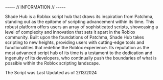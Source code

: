 ----- // INFORMATION // -----


Shade Hub is a Roblox script hub that draws its inspiration from Patchma, standing out as the epitome of scripting advancement within its time. 
This robust platform offers users an array of sophisticated scripts, showcasing a level of complexity and innovation that sets it apart in the Roblox community.
Built upon the foundations of Patchma, Shade Hub takes scripting to new heights, providing users with cutting-edge tools and functionalities that redefine the Roblox experience.
Its reputation as the most advanced script hub of its time is a testament to the dedication and ingenuity of its developers, who continually push the boundaries of what is possible within the Roblox scripting landscape.

The Script was Last Updated as of 2/13/2024
